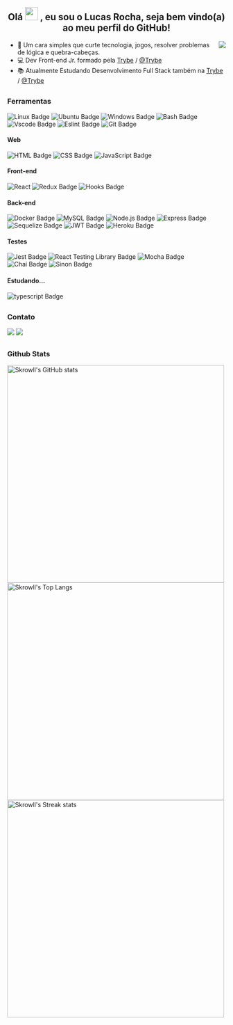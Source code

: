 <h2 align="center">Olá <img width="30px" src="https://emojipedia-us.s3.amazonaws.com/source/noto-emoji-animations/344/waving-hand_1f44b.gif"/> , eu sou o Lucas Rocha, seja bem vindo(a) ao meu perfil do GitHub!</h2>
<img align="right" src ="https://raw.githubusercontent.com/gist/skrowll/43483ed44f18c90a47a4dbea20ef4e64/raw/49357d1b0f63abc045e73c33c8771ca1d451d48d/githubcard.svg"/>

- 🚀 Um cara simples que curte tecnologia, jogos, resolver problemas de lógica e quebra-cabeças.
- 💻 Dev Front-end Jr. formado pela [Trybe](https://www.betrybe.com/) / [@Trybe](https://github.com/tryber)
- 📚 Atualmente Estudando Desenvolvimento Full Stack também na [Trybe](https://www.betrybe.com/) / [@Trybe](https://github.com/tryber)
##
### Ferramentas ###
![Linux Badge](https://img.shields.io/badge/Linux-FCC624?style=for-the-badge&logo=linux&logoColor=black)
![Ubuntu Badge](https://img.shields.io/badge/Ubuntu-E95420?style=for-the-badge&logo=ubuntu&logoColor=white)
![Windows Badge](https://img.shields.io/badge/Windows-0078D6?style=for-the-badge&logo=windows&logoColor=white)
![Bash Badge](https://img.shields.io/badge/bash-121011?style=for-the-badge&logo=gnu-bash&logoColor=white)
![Vscode Badge](https://img.shields.io/badge/Vscode-5C2D91?style=for-the-badge&logo=visual%20studio&logoColor=white)
![Eslint Badge](https://img.shields.io/badge/eslint-3A33D1?style=for-the-badge&logo=eslint&logoColor=white)
![Git Badge](https://img.shields.io/badge/-Git-F05032?style=for-the-badge&logo=git&logoColor=white)
#### Web ####
![HTML Badge](https://img.shields.io/badge/-HTML-E34F26?style=for-the-badge&logo=html5&logoColor=white)
![CSS Badge](https://img.shields.io/badge/-CSS-1572B6?style=for-the-badge&logo=css3&logoColor=white)
![JavaScript Badge](https://img.shields.io/badge/JavaScript-323330?style=for-the-badge&logo=javascript&logoColor=F7DF1E)
#### Front-end ####
![React](https://img.shields.io/badge/react-%2320232a.svg?style=for-the-badge&logo=react&logoColor=%2361DAFB)
![Redux Badge](https://img.shields.io/badge/-Redux-212121?style=for-the-badge&logo=Redux&logoColor=7548bb)
![Hooks Badge](https://img.shields.io/badge/-Hooks-%2320232a.svg?style=for-the-badge&logo=React&logoColor=%2361DAFB)
#### Back-end ####
![Docker Badge](https://img.shields.io/badge/Docker-082135?style=for-the-badge&logo=Docker&logoColor=blue)
![MySQL Badge](https://img.shields.io/badge/MySQL-%2320232a.svg?style=for-the-badge&logo=mysql&logoColor=orange)
![Node.js Badge](https://img.shields.io/badge/-Node.js-green?style=for-the-badge&logo=node.js&logoColor=black)
![Express Badge](https://img.shields.io/badge/-Express.js-green?style=for-the-badge&logo=Express&logoColor=black)
![Sequelize Badge](https://img.shields.io/badge/-Sequelize-eeeeee?style=for-the-badge&logo=sequelize&logoColor=00b1ea)
![JWT Badge](https://img.shields.io/badge/json%20web%20tokens-323330?style=for-the-badge&logo=json-web-tokens&logoColor=pink)
![Heroku Badge](https://img.shields.io/badge/Heroku-430098?style=for-the-badge&logo=heroku&logoColor=white)
#### Testes ####
![Jest Badge](https://img.shields.io/badge/-Jest-C21325?style=for-the-badge&logo=jest&logoColor=white)
![React Testing Library Badge](https://img.shields.io/badge/-RTL-%2320232a.svg?style=for-the-badge&logo=react&logoColor=%2361DAFB)
![Mocha Badge](https://img.shields.io/badge/Mocha-8a6343?style=for-the-badge&logo=mocha&logoColor=white)
![Chai Badge](https://img.shields.io/badge/Chai-f7e9c8?style=for-the-badge&logo=chai&logoColor=a84d45)
![Sinon Badge](https://img.shields.io/badge/sinon.js-323330?style=for-the-badge&logo=sinon)

<h4 align="left">Estudando...<img width="15px" src="https://emojipedia-us.s3.amazonaws.com/source/microsoft-teams/337/hourglass-done_231b.png"/></h2>

![typescript Badge](https://img.shields.io/badge/Typescript-blue?style=for-the-badge&logo=typescript&logoColor=white)
##
### Contato ###
<a href="https://www.linkedin.com/in/lucasjrocha/" target="_blank"><img src="https://img.shields.io/badge/-LinkedIn-%230077B5?style=for-the-badge&logo=linkedin&logoColor=white" target="_blank"></a> 
<a href = "mailto:lucasdejesus.rocha@hotmail.com"><img src="https://img.shields.io/badge/-email-%23333?style=for-the-badge&logo=gmail&logoColor=white" target="_blank"></a>
##
### Github Stats ###

<img align="center" width="500em" alt="Skrowll's GitHub stats" src ="https://github-readme-stats.vercel.app/api?username=skrowll&hide=stars,issues&count_private=true&show_icons=true&theme=onedark"/>
<img align="center" width="500em" alt="Skrowll's Top Langs" src ="https://github-readme-stats.vercel.app/api/top-langs/?username=skrowll&count_private=true&theme=onedark"/>
<img align="center" width="500em" alt="Skrowll's Streak stats" src ="https://github-readme-streak-stats.herokuapp.com/?user=skrowll&theme=onedark&"/>

##

<!---
- 👋 Hi, I’m @skrowll
- 👀 I’m interested in ...
- 🌱 I’m currently learning ...
- 💞️ I’m looking to collaborate on ...
- 📫 How to reach me ...


skrowll/skrowll is a ✨ special ✨ repository because its `README.md` (this file) appears on your GitHub profile.
You can click the Preview link to take a look at your changes.
--->
